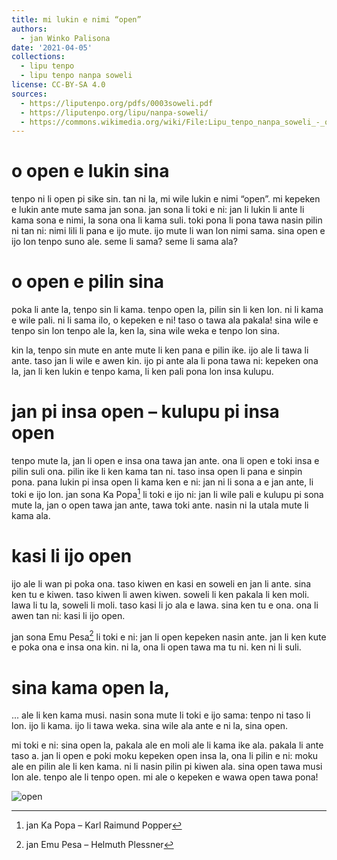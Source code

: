 ```yaml
---
title: mi lukin e nimi “open”
authors:
  - jan Winko Palisona
date: '2021-04-05'
collections:
  - lipu tenpo
  - lipu tenpo nanpa soweli
license: CC-BY-SA 4.0
sources:
  - https://liputenpo.org/pdfs/0003soweli.pdf
  - https://liputenpo.org/lipu/nanpa-soweli/
  - https://commons.wikimedia.org/wiki/File:Lipu_tenpo_nanpa_soweli_-_open.png
---
```


# o open e lukin sina

tenpo ni li open pi sike sin. tan ni la, mi wile lukin e nimi “open”. mi kepeken e lukin ante mute sama jan sona. jan sona li toki e ni: jan li lukin li ante li kama sona e nimi, la sona ona li kama suli. toki pona li pona tawa nasin pilin ni tan ni: nimi lili li pana e ijo mute. ijo mute li wan lon nimi sama. sina open e ijo lon tenpo suno ale. seme li sama? seme li sama ala?

# o open e pilin sina

poka li ante la, tenpo sin li kama. tenpo open la, pilin sin li ken lon. ni li kama e wile pali. ni li sama ilo, o kepeken e ni! taso o tawa ala pakala! sina wile e tenpo sin lon tenpo ale la, ken la, sina wile weka e tenpo lon sina.

kin la, tenpo sin mute en ante mute li ken pana e pilin ike. ijo ale li tawa li ante. taso jan li wile e awen kin. ijo pi ante ala li pona tawa ni: kepeken ona la, jan li ken lukin e tenpo kama, li ken pali pona lon insa kulupu.

# jan pi insa open – kulupu pi insa open

tenpo mute la, jan li open e insa ona tawa jan ante. ona li open e toki insa e pilin suli ona. pilin ike li ken kama tan ni. taso insa open li pana e sinpin pona. pana lukin pi insa open li kama ken e ni: jan ni li sona a e jan ante, li toki e ijo lon. jan sona Ka Popa[^1] li toki e ijo ni: jan li wile pali e kulupu pi sona mute la, jan o open tawa jan ante, tawa toki ante. nasin ni la utala mute li kama ala.

# kasi li ijo open

ijo ale li wan pi poka ona. taso kiwen en kasi en soweli en jan li ante. sina ken tu e kiwen. taso kiwen li awen kiwen. soweli li ken pakala li ken moli. lawa li tu la, soweli li moli. taso kasi li jo ala e lawa. sina ken tu e ona. ona li awen tan ni: kasi li ijo open.

jan sona Emu Pesa[^2] li toki e ni: jan li open kepeken nasin ante. jan li ken kute e poka ona e insa ona kin. ni la, ona li open tawa ma tu ni. ken ni li suli.

# sina kama open la,

... ale li ken kama musi. nasin sona mute li toki e ijo sama: tenpo ni taso li lon. ijo li kama. ijo li tawa weka. sina wile ala ante e ni la, sina open.

mi toki e ni: sina open la, pakala ale en moli ale li kama ike ala. pakala li ante taso a. jan li open e poki moku kepeken open insa la, ona li pilin e ni: moku ale en pilin ale li ken kama. ni li nasin pilin pi kiwen ala. sina open tawa musi lon ale. tenpo ale li tenpo open. mi ale o kepeken e wawa open tawa pona!

![open](https://upload.wikimedia.org/wikipedia/commons/e/e4/Lipu_tenpo_nanpa_soweli_-_open.png)

[^1]: jan Ka Popa – Karl Raimund Popper
[^2]: jan Emu Pesa – Helmuth Plessner